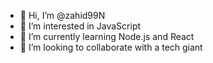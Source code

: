 - 👋 Hi, I’m @zahid99N
- 👀 I’m interested in JavaScript
- 🌱 I’m currently learning Node.js and React
- 💞️ I’m looking to collaborate with a tech giant


<!---
zahid99N/zahid99N is a ✨ special ✨ repository because its `README.md` (this file) appears on your GitHub profile.
You can click the Preview link to take a look at your changes.
--->
